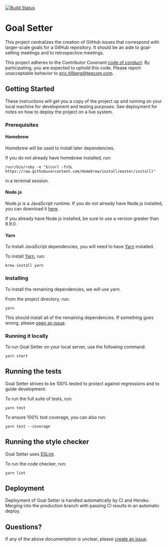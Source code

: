[![Build
Status](https://semaphoreci.com/api/v1/thrillberg/goal-setter/branches/production/badge.svg)](https://semaphoreci.com/thrillberg/goal-setter)

# Goal Setter

This project centralizes the creation of GitHub issues that correspond with
larger-scale goals for a GitHub repository. It should be an aide to goal-setting
meetings and to retrospective meetings.

This project adheres to the Contributor Covenant
[code of
conduct](https://github.com/TEECOM/goal-setter/blob/production/CODE_OF_CONDUCT.md).
By participating, you are expected to uphold this code. Please report
unacceptable behavior to
[eric.tillberg@teecom.com](mailto:eric.tillberg@teecom.com).

## Getting Started

These instructions will get you a copy of the project up and running on your
local machine for development and testing purposes. See deployment for notes on
how to deploy the project on a live system.

### Prerequisites

#### Homebrew

Homebrew will be used to install later dependencies.

If you do not already have homebrew installed, run:

```
/usr/bin/ruby -e "$(curl -fsSL
https://raw.githubusercontent.com/Homebrew/install/master/install)"
```

in a terminal session.

#### Node.js

Node.js is a JavaScript runtime. If you do not already have Node.js installed,
you can download it [here](https://nodejs.org/en/).

If you already have Node.js installed, be sure to use a version greater than
8.9.0.

#### Yarn

To install JavaScript dependencies, you will need to have
[Yarn](https://yarnpkg.com) installed.

To install [Yarn](https://yarnpkg.com/en/docs/install), run:

```
brew install yarn
```

### Installing

To install the remaining dependencies, we will use yarn.

From the project directory, run:

```
yarn
```

This should install all of the remaining dependencies. If something goes wrong,
please [open an issue](https://github.com/TEECOM/goal-setter/issues/new).

### Running it locally

To run Goal Setter on your local server, use the following command:

```
yarn start
```

## Running the tests

Goal Setter strives to be 100% tested to protect against regressions and to
guide development.

To run the full suite of tests, run:

```
yarn test
```

To ensure 100% test coverage, you can also run:

```
yarn test --coverage
```

## Running the style checker

Goal Setter uses [ESLint](https://eslint.org/).

To run the code checker, run:

```
yarn lint
```

## Deployment

Deployment of Goal Setter is handled automatically by CI and Heroku. Merging
into the production branch with passing CI results in an automatic deploy.

## Questions?

If any of the above documentation is unclear, please
[create an
issue](https://github.com/TEECOM/goal-setter/issues/new).
